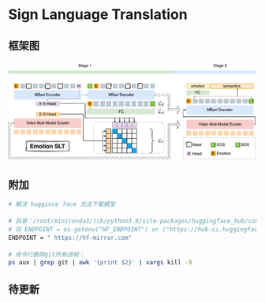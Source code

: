 # Sign Language Translation

## 框架图

![无法显示](./assets/arc.png)

## 附加

```bash
# 解决 huggince face 无法下载模型

# 目录：/root/miniconda3/lib/python3.8/site-packages/huggingface_hub/constants.py 
# 将 ENDPOINT = os.getenv("HF_ENDPOINT") or ("https://hub-ci.huggingface.co" if _staging_mode else "https://huggingface.co") 类似的修改成
ENDPOINT = " https://hf-mirror.com"

# 命令行删除git所有进程：
ps aux | grep git | awk '{print $2}' | xargs kill -9
```

## 待更新
